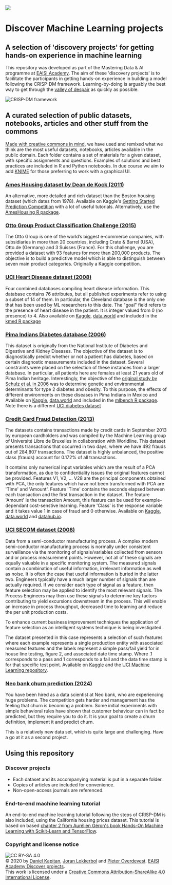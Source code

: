 ![](https://www.jads.nl/uploads/2/1/3/2/21320840/published/head_28.jpg?1547821308)

# Discover Machine Learning projects

## A selection of 'discovery projects' for getting hands-on experience in machine learning
This repository was developed as part of the Mastering Data & AI programme at [EAISI Academy](https://www.tue.nl/en/research/institutes/eindhoven-artificial-intelligence-systems-institute/ai-education/professional-education/eaisi-academy). The aim of these 'discovery projects' is to facilitate the participants in getting hands-on experience in building a model following the CRISP-DM framework. Learning-by-doing is arguably the best way to get through the [valley of despair](https://upload.wikimedia.org/wikipedia/commons/thumb/4/46/Dunning%E2%80%93Kruger_Effect_01.svg/1231px-Dunning%E2%80%93Kruger_Effect_01.svg.png) as quickly as possible.

![CRISP-DM framework](https://exde.files.wordpress.com/2009/03/crisp_visualguide.png?w=768)

## A curated selection of public datasets, notebooks, articles and other stuff from the commons
[Made with creative commons in mind](https://creativecommons.org/use-remix/made-with-cc/), we have used and remixed what we think are the most useful datasets, notebooks, articles available in the public domain. Each folder contains a set of materials for a given dataset, with specific assignments and questions. Examples of solutions and best practices are included in R and Python notebooks. In due course we aim to add [KNIME](https://www.knime.com/) for those preferring to work with a graphical UI.

### [Ames Housing dataset by Dean de Kock (2011)](http://jse.amstat.org/v19n3/decock.pdf)
An alternative, more detailed and rich dataset than the Boston housing dataset (which dates from 1978). Available on Kaggle's [Getting Started Prediction Competition](https://www.kaggle.com/c/house-prices-advanced-regression-techniques/overview) with a lot of useful tutorials. Alternatively, use the [AmesHousing R package](https://cran.r-project.org/web/packages/AmesHousing/AmesHousing.pdf).

### [Otto Group Product Classification Challenge (2015)](https://www.kaggle.com/c/otto-group-product-classification-challenge/overview)
The Otto Group is one of the world’s biggest e-commerce companies, with subsidiaries in more than 20 countries, including Crate & Barrel (USA), Otto.de (Germany) and 3 Suisses (France). For this challenge, you are provided a dataset with 93 features for more than 200,000 products. The objective is to build a predictive model which is able to distinguish between seven main product categories. Originally a Kaggle competition.

### [UCI Heart Disease dataset (2008)](https://archive.ics.uci.edu/ml/datasets/heart+disease)
Four combined databases compiling heart disease information. This database contains 76 attributes, but all published experiments refer to using a subset of 14 of them. In particular, the Cleveland database is the only one that has been used by ML researchers to this date. The "goal" field refers to the presence of heart disease in the patient. It is integer valued from 0 (no presence) to 4. Also available on [Kaggle](https://www.kaggle.com/ronitf/heart-disease-uci), [data.world](https://data.world/uci/heart-disease) and included in the [kmed R package](https://cran.r-project.org/web/packages/kmed/index.html)

### [Pima Indians Diabetes database (2006)](https://www.kaggle.com/uciml/pima-indians-diabetes-database)
This dataset is originally from the National Institute of Diabetes and Digestive and Kidney Diseases. The objective of the dataset is to diagnostically predict whether or not a patient has diabetes, based on certain diagnostic measurements included in the dataset. Several constraints were placed on the selection of these instances from a larger database. In particular, all patients here are females at least 21 years old of Pima Indian heritage. Interestingly, the objective of the [original study by Schulz et al. in 2006](https://github.com/dkapitan/jads-discover-projects/blob/main/pima-indians-diabetes/schulz2006effects.pdf) was to determine genetic and environmental determinants for type 2 diabetes and obesity. To this purpose, the effects of different environments on these diseases in Pima Indians in Mexico and Available on [Kaggle](https://www.kaggle.com/uciml/pima-indians-diabetes-database), [data.world](https://data.world/data-society/pima-indians-diabetes-database) and included in the [mlbench R package](https://cran.r-project.org/web/packages/mlbench/index.html). Note there is a different [UCI diabetes dataset](https://archive.ics.uci.edu/ml/datasets/diabetes)

### [Credit Card Fraud Detection (2013)](https://mlg.ulb.ac.be/wordpress/portfolio_page/defeatfraud-assessment-and-validation-of-deep-feature-engineering-and-learning-solutions-for-fraud-detection/)
The datasets contains transactions made by credit cards in September 2013 by european cardholders and was compiled by the Machine Learning group of Université Libre de Bruxelles in collaboration with Worldline. This dataset presents transactions that occurred in two days, where we have 492 frauds out of 284,807 transactions. The dataset is highly unbalanced, the positive class (frauds) account for 0.172% of all transactions.

It contains only numerical input variables which are the result of a PCA transformation, as due to confidentiality issues the original features cannot be provided. Features V1, V2, … V28 are the principal components obtained with PCA, the only features which have not been transformed with PCA are 'Time' and 'Amount'. Feature 'Time' contains the seconds elapsed between each transaction and the first transaction in the dataset. The feature 'Amount' is the transaction Amount, this feature can be used for example-dependant cost-senstive learning. Feature 'Class' is the response variable and it takes value 1 in case of fraud and 0 otherwise. Available on [Kaggle](https://www.kaggle.com/mlg-ulb/creditcardfraud), [data.world](https://data.world/vlad/credit-card-fraud-detection) and [datahub.io](https://datahub.io/machine-learning/creditcard).

### [UCI SECOM dataset (2008)](https://www.kaggle.com/paresh2047/uci-semcom)
Data from a semi-conductor manufacturing process. A complex modern semi-conductor manufacturing process is normally under consistent surveillance via the monitoring of signals/variables collected from sensors and or process measurement points. However, not all of these signals are equally valuable
in a specific monitoring system. The measured signals contain a combination of useful information, irrelevant information as well as noise. It is often the case
that useful information is buried in the latter two. Engineers typically have a much larger number of signals than are actually required. If we consider each type of signal as a feature, then feature selection may be applied to identify the most relevant signals. The Process Engineers may then use these signals to determine key factors contributing to yield excursions downstream in the process. This will enable an increase in process throughput, decreased time to learning and reduce the per unit production costs.

To enhance current business improvement techniques the application of feature selection as an intelligent systems technique is being investigated.

The dataset presented in this case represents a selection of such features where each example represents a single production entity with associated measured features and the labels represent a simple pass/fail yield for in house line testing, figure 2, and associated date time stamp. Where .1 corresponds to a pass and 1 corresponds to a fail and the data time stamp is for that specific test point. Available on [Kaggle](https://www.kaggle.com/paresh2047/uci-semcom) and the [UCI Machine Learning repository](https://archive.ics.uci.edu/ml/datasets/SECOM).

### [Neo bank churn prediction (2024)](https://www.kaggle.com/competitions/neo-bank-non-sub-churn-prediction/overview)
You have been hired as a data scientist at Neo bank, who are experiencing huge problems. The competition gets harder and management has the feeling that churn is becoming a problem. Some initial experiments with simple behavioral rules have shown that customer behaviour can in fact be predicted, but they require you to do it. It is your goal to create a churn definition, implement it and predict churn.

This is a relatively new data set, which is quite large and challenging. Have a go at it as a second project.
  
## Using this repository

### Discover projects

  - Each dataset and its accompanying material is put in a separate folder.
  - Copies of articles are included for convenience.
  - Non-open-access journals are referenced.

### End-to-end machine learning tutorial

An end-to-end machine learning tutorial following the steps of CRISP-DM is also included, using the California housing prices dataset. This tutorial is based on based [chapter 2 from Aurélien Géron's book Hands-On Machine Learning with Scikit-Learn and TensorFlow](https://github.com/ageron/handson-ml2/blob/master/02_end_to_end_machine_learning_project.ipynb).
  
### Copyright and license notice

![CC BY-SA 4.0](https://i.creativecommons.org/l/by-sa/4.0/88x31.png)<br>&copy; 2020 by [Daniel Kapitan](https://www.linkedin.com/in/dkapitan), [Joran Lokkerbol](https://www.linkedin.com/in/joran-lokkerbol-7a68063/) and [Pieter Overdevest](https://www.linkedin.com/in/pieteroverdevest/). [EAISI Academy Discover projects](https://github.com/EAISI/discover-projects).<br>This work is licensed under a [Creative Commons Attribution-ShareAlike 4.0 International License](http://creativecommons.org/licenses/by-sa/4.0/).
